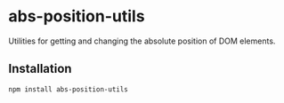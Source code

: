 # abs-position-utils

Utilities for getting and changing the absolute position of DOM elements.

## Installation

```bash
npm install abs-position-utils
